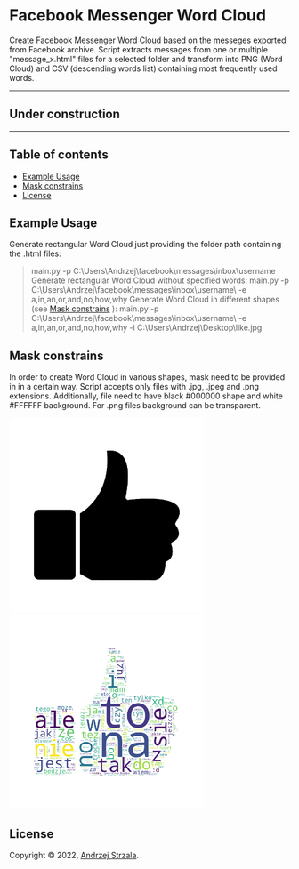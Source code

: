 # Facebook Messenger Word Cloud
Create Facebook Messenger Word Cloud based on the messeges exported from Facebook archive. Script extracts messages from one or multiple "message_x.html" files for a selected folder and transform into PNG (Word Cloud) and CSV (descending words list) containing most frequently used words.

---
## Under construction
---

## Table of contents
* [Example Usage](#Example-Usage)
* [Mask constrains](#Mask-constrains)
* [License](#License)

## Example Usage
Generate rectangular Word Cloud just providing the folder path containing the .html files:
> main.py -p C:\Users\Andrzej\facebook\messages\inbox\username\
Generate rectangular Word Cloud without specified words:
> main.py -p C:\Users\Andrzej\facebook\messages\inbox\username\ -e a,in,an,or,and,no,how,why 
Generate Word Cloud in different shapes (see [Mask constrains](#Mask-constrains) ):
> main.py -p C:\Users\Andrzej\facebook\messages\inbox\username\ -e a,in,an,or,and,no,how,why -i C:\Users\Andrzej\Desktop\like.jpg
	
## Mask constrains
In order to create Word Cloud in various shapes, mask need to be provided in in a certain way. Script accepts only files with .jpg, .jpeg and .png extensions. Additionally, file need to have black #000000 shape and white #FFFFFF background. For .png files background can be transparent.
<p float="left">
  <img src="./images/like.jpg" width="350" />
  <img src="./images/WordCloud.png" width="350" />
</p>


## License

Copyright © 2022, [Andrzej Strzala](https://www.linkedin.com/in/andrzejstrzala/).
